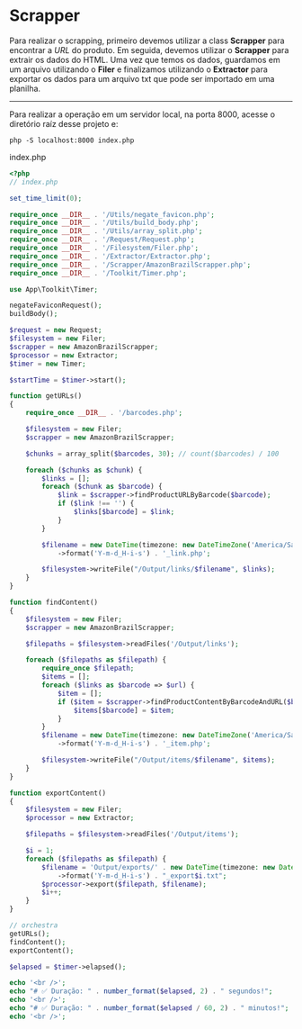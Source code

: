 # Scrapper

Para realizar o scrapping, primeiro devemos utilizar a class **Scrapper** para encontrar a *URL* do produto. Em seguida, devemos utilizar o **Scrapper** para extrair os dados do HTML. Uma vez que temos os dados, guardamos em um arquivo utilizando o **Filer** e finalizamos utilizando o **Extractor** para exportar os dados para um arquivo txt que pode ser importado em uma planilha.

<hr />


Para realizar a operação em um servidor local, na porta 8000, acesse o diretório raíz desse projeto e:

```shell
php -S localhost:8000 index.php
```

index.php

```php
<?php
// index.php

set_time_limit(0);

require_once __DIR__ . '/Utils/negate_favicon.php';
require_once __DIR__ . '/Utils/build_body.php';
require_once __DIR__ . '/Utils/array_split.php';
require_once __DIR__ . '/Request/Request.php';
require_once __DIR__ . '/Filesystem/Filer.php';
require_once __DIR__ . '/Extractor/Extractor.php';
require_once __DIR__ . '/Scrapper/AmazonBrazilScrapper.php';
require_once __DIR__ . '/Toolkit/Timer.php';

use App\Toolkit\Timer;

negateFaviconRequest();
buildBody();

$request = new Request;
$filesystem = new Filer;
$scrapper = new AmazonBrazilScrapper;
$processor = new Extractor;
$timer = new Timer;

$startTime = $timer->start();

function getURLs()
{
    require_once __DIR__ . '/barcodes.php';

    $filesystem = new Filer;
    $scrapper = new AmazonBrazilScrapper;

    $chunks = array_split($barcodes, 30); // count($barcodes) / 100

    foreach ($chunks as $chunk) {
        $links = [];
        foreach ($chunk as $barcode) {
            $link = $scrapper->findProductURLByBarcode($barcode);
            if ($link !== '') {
                $links[$barcode] = $link;
            }
        }

        $filename = new DateTime(timezone: new DateTimeZone('America/Sao_Paulo'))
            ->format('Y-m-d_H-i-s') . '_link.php';

        $filesystem->writeFile("/Output/links/$filename", $links);
    }
}

function findContent()
{
    $filesystem = new Filer;
    $scrapper = new AmazonBrazilScrapper;

    $filepaths = $filesystem->readFiles('/Output/links');

    foreach ($filepaths as $filepath) {
        require_once $filepath;
        $items = [];
        foreach ($links as $barcode => $url) {
            $item = [];
            if ($item = $scrapper->findProductContentByBarcodeAndURL($barcode, $url)) {
                $items[$barcode] = $item;
            }
        }
        $filename = new DateTime(timezone: new DateTimeZone('America/Sao_Paulo'))
            ->format('Y-m-d_H-i-s') . '_item.php';

        $filesystem->writeFile("/Output/items/$filename", $items);
    }
}

function exportContent()
{
    $filesystem = new Filer;
    $processor = new Extractor;

    $filepaths = $filesystem->readFiles('/Output/items');

    $i = 1;
    foreach ($filepaths as $filepath) {
        $filename = 'Output/exports/' . new DateTime(timezone: new DateTimeZone('America/Sao_Paulo'))
            ->format('Y-m-d_H-i-s') . "_export$i.txt";
        $processor->export($filepath, $filename);
        $i++;
    }
}

// orchestra
getURLs();
findContent();
exportContent();

$elapsed = $timer->elapsed();

echo '<br />';
echo "# ✅ Duração: " . number_format($elapsed, 2) . " segundos!";
echo '<br />';
echo "# ✅ Duração: " . number_format($elapsed / 60, 2) . " minutos!";
echo '<br />';
```